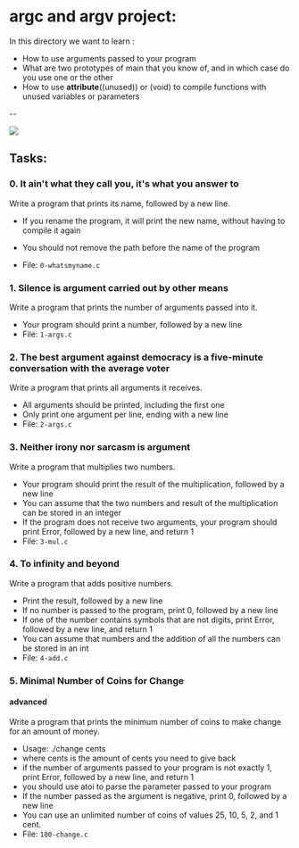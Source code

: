 # argc and argv project:
In this directory we want to learn :
* How to use arguments passed to your program
* What are two prototypes of main that you know of, and in which case do you use one or the other
* How to use __attribute__((unused)) or (void) to compile functions with unused variables or parameters
 
--

![](https://www.google.com/url?sa=i&url=https%3A%2F%2Ftechvidvan.com%2Ftutorials%2Fcommand-line-arguments-in-c%2F&psig=AOvVaw1IIts4um55xmZiyzD7o9nZ&ust=1698508544193000&source=images&cd=vfe&opi=89978449&ved=0CBEQjRxqFwoTCKixjMbLloIDFQAAAAAdAAAAABAE)

## Tasks:
### 0. It ain't what they call you, it's what you answer to
Write a program that prints its name, followed by a new line.
* If you rename the program, it will print the new name, without having to compile it again
* You should not remove the path before the name of the program

* File: `0-whatsmyname.c`

### 1. Silence is argument carried out by other means
Write a program that prints the number of arguments passed into it.
* Your program should print a number, followed by a new line
* File: `1-args.c`

### 2. The best argument against democracy is a five-minute conversation with the average voter
Write a program that prints all arguments it receives.
* All arguments should be printed, including the first one
* Only print one argument per line, ending with a new line
* File: `2-args.c`

### 3. Neither irony nor sarcasm is argument
Write a program that multiplies two numbers.

* Your program should print the result of the multiplication, followed by a new line
* You can assume that the two numbers and result of the multiplication can be stored in an integer
* If the program does not receive two arguments, your program should print Error, followed by a new line, and return 1
* File: `3-mul.c`

### 4. To infinity and beyond
Write a program that adds positive numbers.

* Print the result, followed by a new line
* If no number is passed to the program, print 0, followed by a new line
* If one of the number contains symbols that are not digits, print Error, followed by a new line, and return 1
* You can assume that numbers and the addition of all the numbers can be stored in an int
* File: `4-add.c`

### 5. Minimal Number of Coins for Change
#### advanced
Write a program that prints the minimum number of coins to make change for an amount of money.

* Usage: ./change cents
* where cents is the amount of cents you need to give back
* if the number of arguments passed to your program is not exactly 1, print Error, followed by a new line, and return 1
* you should use atoi to parse the parameter passed to your program
* If the number passed as the argument is negative, print 0, followed by a new line
* You can use an unlimited number of coins of values 25, 10, 5, 2, and 1 cent.
* File: `100-change.c`
